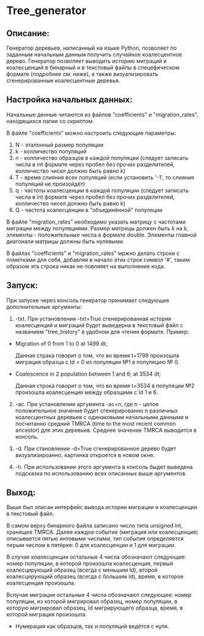 # Tree_generator

## Описание:
Генератор деревьев, написанный на языке Python, позволяет по заданным начальным данным получить случайное коалесцентное дерево. Генератор позволяет выводить историю миграций и коалесценций в бинарный и в текстовый файлы в спецефическом формате (подробнее см. ниже), а также визуализировать сгенерированные коалесцентные деревья.


## Настройка начальных данных:
Начальные денные читаются из файлов "coefficients" и "migration_rates", находящихся папке со скриптом.

В файле "coefficients" можно настроить следующие параметры:
1) N - эталонный размер популяции
2) k - колличество популяций
3) n - колличество образцов в каждой популяции (следует записать числа в int формате через пробел без прочих разделителей, колличество чисел должно быть равно k)
4) T - время слияния всех популяций (если установить '-1', то слияния популяций не произойдёт)
5) q - частоты коалесценции в каждой популяции (следует записать числа в int формате через пробел без прочих разделителей, колличество чисел должно быть равно k)
6) Q - частота коалесценции в "объединённой" популяции

В файле "migration_rates" необходимо указать матрицу с частотами миграции между популяциями. Размер матрицы должен быть k на k, элементы - положительные числа в формате double. Элементы главной диагонали матрицы должны быть нулевыми.

В файлах "coefficients" и "migration_rates" мржно делать строки с пометками для себя, добавляя в начало этих строк символ '#', таким образом эта строка никак не повлияет на выполнение кода.


## Запуск:
При запуске через консоль генератор принимает следующие дополнительные аргументы:
1) -txt. При установлении -txt=True сгенерированная история коалесценций и миграций будет выведерна в текстовый файл с названием "tree_history" в удобном для чтения формате. Пример: 
  - Migration of 0 from 1 to 0 at 1499 dt; 

    Данная страка говорит о том, что во время t=1799 произошла миграция образца с Id = 0 из популяции №1 в популяцию № 0.
  - Coalescence in 2 population between 1 and 6; at 3534 dt; 

    Данная строка говорит о том, что во время t=3534 в популяции №2 произошла коалесценция между образцами с Id 1 и 6.

2) -ac. При установлении аргумента -ac=n, где n - целое положительное значение будет сгенерированно n различных коалесцентных деревьев с одинаковыми начальными данными и посчитанно средний TMRCA (time to the most recent common ancestor) для этих деревьев. Среднее значение TMRCA выводится в консоль.

3) -d. При становлении -d=True сгенерированное дерево будет визуализироанно, картинка откроется в новом окне.
4) -h. При использовании этого аргумента в консоль быдет выведена подсказка по использованию всех описанных выше аргументов.


## Выход:
Выше был описан интерфейс вывода истории миграции и коалесценции в текстовый файл.

В самом верху бинарного файла записано число типа unsigned int, хранящее TMRCA. Далее каждое событие (миграция или коалесценция) описывается пятью интовыми числами, тип события определяется перым числом в пятёрке: 0 для коалесценции и 1 для миграции.

В случае коалесценции остальные 4 числа обозначают следующее: номер популяции, в которой произошла коалесценция, первый коалесцирующий образец (всегда с меньшим Id), второй коалесцирующий образец (всегда с большим Id), время, в которое коалесценция произошла.

Вслучае миграции остальные 4 числа обозначают следующее: номер популяции, из которой мигрировал образец, номер популяции, в которую мигрировал образец, Id мигрирующего образца, время, в которой миграция произошла.


* Нумерация как образцов, так и популяций ведётся с нуля.
